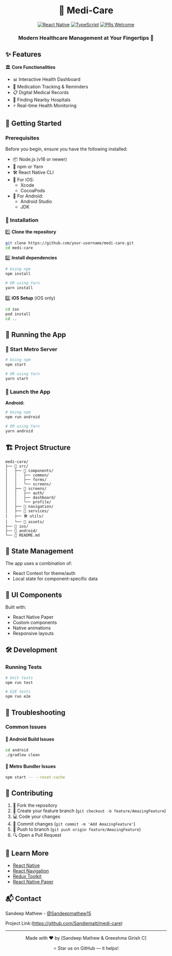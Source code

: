 <div align="center">
  
# 🏥 Medi-Care

[![React Native](https://img.shields.io/badge/React_Native-20232A?style=for-the-badge&logo=react&logoColor=61DAFB)](https://reactnative.dev/)
[![TypeScript](https://img.shields.io/badge/TypeScript-007ACC?style=for-the-badge&logo=typescript&logoColor=white)](https://www.typescriptlang.org/)
[![PRs Welcome](https://img.shields.io/badge/PRs-welcome-brightgreen.svg?style=for-the-badge)](CODE_OF_CONDUCT.md)

### Modern Healthcare Management at Your Fingertips 📱

</div>

## ✨ Features

🏛️ **Core Functionalities**
- 📊 Interactive Health Dashboard
- 💊 Medication Tracking & Reminders
- 📋 Digital Medical Records
- 🎥 Finding Nearby Hospitals
- ⚡ Real-time Health Monitoring

## 🚀 Getting Started

### Prerequisites

Before you begin, ensure you have the following installed:

- 📦 Node.js (v16 or newer)
- 🔧 npm or Yarn
- 🛠️ React Native CLI
- 🍎 For iOS:
  - Xcode
  - CocoaPods
- 🤖 For Android:
  - Android Studio
  - JDK

### 🔨 Installation

1️⃣ **Clone the repository**
```bash
git clone https://github.com/your-username/medi-care.git
cd medi-care
```

2️⃣ **Install dependencies**
```bash
# Using npm
npm install

# OR using Yarn
yarn install
```

3️⃣ **iOS Setup** (iOS only)
```bash
cd ios
pod install
cd ..
```

## 🎯 Running the App

### 🚦 Start Metro Server

```bash
# Using npm
npm start

# OR using Yarn
yarn start
```

### 📱 Launch the App

**Android:**
```bash
# Using npm
npm run android

# OR using Yarn
yarn android
```


## 🏗️ Project Structure

```
medi-care/
├── 📱 src/
│   ├── 🧩 components/
│   │   ├── common/
│   │   ├── forms/
│   │   └── screens/
│   ├── 📄 screens/
│   │   ├── auth/
│   │   ├── dashboard/
│   │   └── profile/
│   ├── 🧭 navigation/
│   ├── 🔧 services/
│   ├── 🛠️ utils/
│   └── 🎨 assets/
├── 📱 ios/
├── 🤖 android/
└── 📘 README.md
```

## 🔄 State Management

The app uses a combination of:
- React Context for theme/auth
- Local state for component-specific data

## 🎨 UI Components

Built with:
- React Native Paper
- Custom components
- Native animations
- Responsive layouts

## 🛠️ Development


### Running Tests

```bash
# Unit tests
npm run test

# E2E tests
npm run e2e
```

## 🐛 Troubleshooting

### Common Issues


#### 🔴 Android Build Issues
```bash
cd android
./gradlew clean
```

#### 🔴 Metro Bundler Issues
```bash
npm start -- --reset-cache
```

## 🤝 Contributing

1. 🍴 Fork the repository
2. 🌱 Create your feature branch (`git checkout -b feature/AmazingFeature`)
3. 💻 Code your changes
4. 📝 Commit changes (`git commit -m 'Add AmazingFeature'`)
5. 🚀 Push to branch (`git push origin feature/AmazingFeature`)
6. 🔍 Open a Pull Request

## 📘 Learn More

- [React Native](https://reactnative.dev/)
- [React Navigation](https://reactnavigation.org/)
- [Redux Toolkit](https://redux-toolkit.js.org/)
- [React Native Paper](https://callstack.github.io/react-native-paper/)


## 📬 Contact

Sandeep Mathew - [@Sandeepmathew15](https://x.com/SandeepMathew15)

Project Link:(https://github.com/Sandiematt/medi-care)

---

<div align="center">

Made with ❤️ by [Sandeep Mathew & Greeshma Girish C]

⭐️ Star us on GitHub — it helps!

</div>
